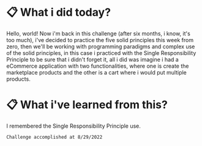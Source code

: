 # 📋 What i did today?
Hello, world! Now i'm back in this challenge (after six months, i know, it's too much), i've decided to practice the five solid principles this week from zero, then we'll be working with programming paradigms and complex use of the solid principles, in this case i practiced with the Single Responsibility Principle to be sure that i didn't forget it, all i did was imagine i had a eCommerce application with two functionalities, where one is create the marketplace products and the other is a cart where i would put multiple products.

# 📋 What i've learned from this?
I remembered the Single Responsibility Principle use.

`Challenge accomplished at 8/29/2022`
